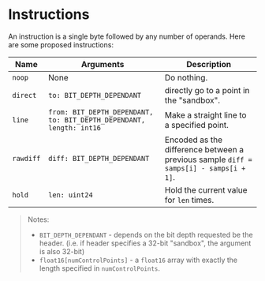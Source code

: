 # Instructions
An instruction is a single byte followed by any number of operands. Here are some proposed instructions:

|  Name  | Arguments | Description |
|--------|-----------|-------------|
| `noop` |   None    | Do nothing. |
| `direct` | `to: BIT_DEPTH_DEPENDANT` | directly go to a point in the "sandbox". |
| `line` | `from: BIT_DEPTH_DEPENDANT, to: BIT_DEPTH_DEPENDANT, length: int16` | Make a straight line to a specified point. |
| `rawdiff` | `diff: BIT_DEPTH_DEPENDANT` | Encoded as the difference between a previous sample `diff = samps[i] - samps[i + 1]`. |
| `hold` | `len: uint24` | Hold the current value for `len` times. |

> Notes:
>
> * `BIT_DEPTH_DEPENDANT` - depends on the bit depth requested be the header. (i.e. if header specifies a 32-bit "sandbox", the argument is also 32-bit)
> * `float16[numControlPoints]` - a `float16` array with exactly the length specified in `numControlPoints`.

<!-- ## `noop`
Do nothing

## `direct`
Directly go to a point in

## `line`

## `dirsine`

## `rawdiff`


## `bezcur` -->
